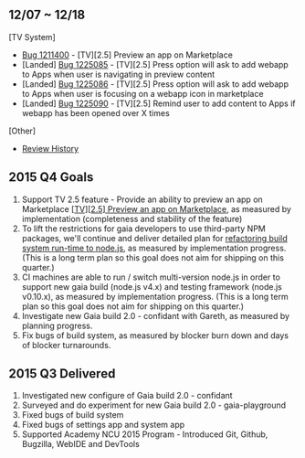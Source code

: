 ## 12/07 ~ 12/18
[TV System]
* [Bug 1211400](http://bugzil.la/1211400) - [TV][2.5] Preview an app on Marketplace
 * [Landed] [Bug 1225085](http://bugzil.la/1225085) - [TV][2.5] Press option will ask to add webapp to Apps when user is navigating in preview content
 * [Landed] [Bug 1225086](http://bugzil.la/1225086) - [TV][2.5] Press option will ask to add webapp to Apps when user is focusing on a webapp icon in marketplace
 * [Landed] [Bug 1225090](http://bugzil.la/1225090) - [TV][2.5] Remind user to add content to Apps if webapp has been opened over X times
 
[Other]
* [Review History](https://bugzilla.mozilla.org/page.cgi?id=review_history.html&requestee=rchien%40mozilla.com)

## 2015 Q4 Goals
1. Support TV 2.5 feature - Provide an ability to preview an app on Marketplace [[TV][2.5] Preview an app on Marketplace](https://bugzilla.mozilla.org/show_bug.cgi?id=1211400), as measured by implementation (completeness and stability of the feature)
2. To lift the restrictions for gaia developers to use third-party NPM packages, we'll continue and deliver detailed plan for [refactoring build system run-time to node.js](https://wiki.mozilla.org/Gaia/Build/RefactoringToNodejs), as measured by implementation progress. (This is a long term plan so this goal does not aim for shipping on this quarter.)
3. CI machines are able to run / switch multi-version node.js in order to support new gaia build (node.js v4.x) and testing framework (node.js v0.10.x), as measured by implementation progress. (This is a long term plan so this goal does not aim for shipping on this quarter.)
4. Investigate new Gaia build 2.0 - confidant with Gareth, as measured by planning progress.
5. Fix bugs of build system, as measured by blocker burn down and days of blocker turnarounds.

## 2015 Q3 Delivered
1. Investigated new configure of Gaia build 2.0 - confidant
2. Surveyed and do experiment for new Gaia build 2.0 - gaia-playground
3. Fixed bugs of build system
4. Fixed bugs of settings app and system app
5. Supported Academy NCU 2015 Program - Introduced Git, Github, Bugzilla, WebIDE and DevTools
